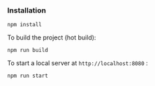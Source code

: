 ### Installation

```
npm install
```

To build the project (hot build):

```
npm run build
```

To start a local server at `http://localhost:8080` :

```
npm run start
```

